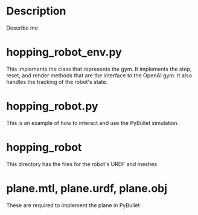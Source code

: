 # Description
Describe me

# hopping_robot_env.py
This implements the class that represents the gym. It implements the step, reset, and render methods that are the interface to the OpenAI gym. It also handles the tracking of the robot's state. 

# hopping_robot.py
This is an example of how to interact and use the PyBullet simulation.

# hopping_robot
This directory has the files for the robot's URDF and meshes 

# plane.mtl, plane.urdf, plane.obj
These are required to implement the plane in PyBullet  
